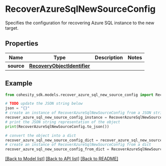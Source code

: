# RecoverAzureSqlNewSourceConfig

Specifies the configuration for recovering Azure SQL instance to the new target.

## Properties

Name | Type | Description | Notes
------------ | ------------- | ------------- | -------------
**source** | [**RecoveryObjectIdentifier**](RecoveryObjectIdentifier.md) |  | 

## Example

```python
from cohesity_sdk.models.recover_azure_sql_new_source_config import RecoverAzureSqlNewSourceConfig

# TODO update the JSON string below
json = "{}"
# create an instance of RecoverAzureSqlNewSourceConfig from a JSON string
recover_azure_sql_new_source_config_instance = RecoverAzureSqlNewSourceConfig.from_json(json)
# print the JSON string representation of the object
print(RecoverAzureSqlNewSourceConfig.to_json())

# convert the object into a dict
recover_azure_sql_new_source_config_dict = recover_azure_sql_new_source_config_instance.to_dict()
# create an instance of RecoverAzureSqlNewSourceConfig from a dict
recover_azure_sql_new_source_config_from_dict = RecoverAzureSqlNewSourceConfig.from_dict(recover_azure_sql_new_source_config_dict)
```
[[Back to Model list]](../README.md#documentation-for-models) [[Back to API list]](../README.md#documentation-for-api-endpoints) [[Back to README]](../README.md)


